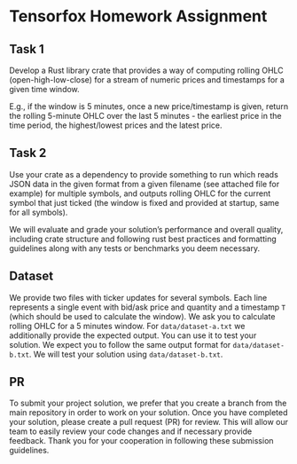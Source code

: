 # Tensorfox Homework Assignment

## Task 1 

Develop a Rust library crate that provides a way of computing rolling OHLC (open-high-low-close) for a stream of numeric 
prices and timestamps for a given time window.

E.g., if the window is 5 minutes, once a new price/timestamp is given, return the rolling 5-minute OHLC over the last 
5 minutes - the earliest price in the time period, the highest/lowest prices and the latest price.

## Task 2 

Use your crate as a dependency to provide something to run which reads JSON data in the given format from a given 
filename (see attached file for example) for multiple symbols, and outputs rolling OHLC for the current symbol that just 
ticked (the window is fixed and provided at startup, same for all symbols).

We will evaluate and grade your solution’s performance and overall quality, including crate structure and following 
rust best practices and formatting guidelines along with any tests or benchmarks you deem necessary.

## Dataset

We provide two files with ticker updates for several symbols. Each line represents a single event with bid/ask price 
and quantity and a timestamp `T` (which should be used to calculate the window). We ask you to calculate rolling OHLC 
for a 5 minutes window. For `data/dataset-a.txt` we additionally provide the expected output. You can use it to test
your solution. We expect you to follow the same output format for `data/dataset-b.txt`. We will test your solution 
using `data/dataset-b.txt`.

## PR

To submit your project solution, we prefer that you create a branch from the main repository in order to work on your solution. 
Once you have completed your solution, please create a pull request (PR) for review. This will allow our team to easily review 
your code changes and if necessary provide feedback. Thank you for your cooperation in following these submission guidelines.

